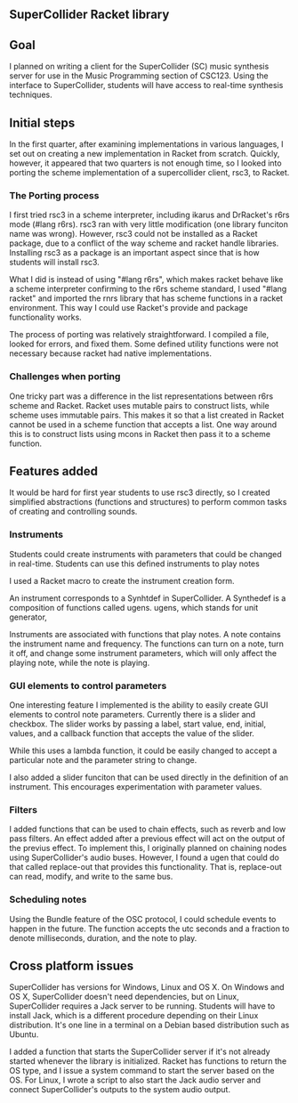 
## SuperCollider Racket library


## Goal
I planned on writing a client for the SuperCollider (SC) music synthesis server for use in the Music Programming section of CSC123. Using the interface to SuperCollider, students will have access to real-time synthesis techniques.

## Initial steps
In the first quarter, after examining implementations in various languages, I set out on creating a new implementation in Racket from scratch. Quickly, however, it appeared that two quarters is not enough time, so I looked into porting the scheme implementation of a supercollider client, rsc3, to Racket.

### The Porting process

I first tried rsc3 in a scheme interpreter, including ikarus and DrRacket's r6rs mode (#lang r6rs). rsc3 ran with very little modification (one library funciton name was wrong). However, rsc3 could not be installed as a Racket package, due to a conflict of the way scheme and racket handle libraries. 
Installing rsc3 as a package is an important aspect since that is how students will install rsc3.

What I did is instead of using "#lang r6rs", which makes racket behave like a scheme interpreter confirming to the r6rs scheme standard, I used "#lang racket" and imported the rnrs library that has scheme functions in a racket environment. This way I could use Racket's provide and package functionality works.

The process of porting was relatively straightforward. I compiled a file, looked for errors, and fixed them. Some defined utility functions were not necessary because racket had native implementations.

### Challenges when porting
One tricky part was a difference in the list representations between r6rs scheme and Racket. Racket uses mutable pairs to construct lists, while scheme uses immutable pairs. This makes it so that a list created in Racket cannot be used in a scheme function that accepts a list. One way around this is to construct lists using mcons in Racket then pass it to a scheme function.



## Features added

It would be hard for first year students to use rsc3 directly, so I created simplified abstractions (functions and structures) to perform common tasks of creating and controlling sounds.

### Instruments


Students could create instruments with parameters that could be changed in real-time. Students can use this defined instruments to play notes

I used a Racket macro to create the instrument creation form.

An instrument corresponds to a Synhtdef in SuperCollider. A Synthedef is a composition of functions called ugens. ugens, which stands for unit generator,

Instruments are associated with functions that play notes. A note contains the instrument name and frequency. The functions can turn on a note, turn it off, and change some instrument parameters, which will only affect the playing note, while the note is playing.

### GUI elements to control parameters

One interesting feature I implemented is the ability to easily create GUI elements to control note parameters. Currently there is a slider and checkbox. The slider works by passing a label, start value, end, initial, values, and a callback function that accepts the value of the slider.

While this uses a lambda function, it could be easily changed to accept a particular note and the parameter string to change.

I also added a slider funciton that can be used directly in the definition of an instrument. This encourages experimentation with parameter values.


### Filters

I added functions that can be used to chain effects, such as reverb and low pass filters. An effect added after a previous effect will act on the output of the previus effect. To implement this, I originally planned on chaining nodes using SuperCollider's audio buses. However, I found a ugen that could do that called replace-out that provides this functionality. That is, replace-out can read, modify, and write to the same bus.

### Scheduling notes

Using the Bundle feature of the OSC protocol, I could schedule events to happen in the future. The function accepts the utc seconds and a fraction to denote milliseconds, duration, and the note to play.

## Cross platform issues

SuperCollider has versions for Windows, Linux and OS X. On Windows and OS X, SuperCollider doesn't need dependencies, but on Linux, SuperCollider requires a Jack server to be running. Students will have to install Jack, which is a different procedure depending on their Linux distribution. It's one line in a terminal on a Debian based distribution such as Ubuntu.

I added a function that starts the SuperCollider server if it's not already started whenever the library is initialized. Racket has functions to return the OS type, and I issue a system command to start the server based on the OS. For Linux, I wrote a script to also start the Jack audio server and connect SuperCollider's outputs to the system audio output.












